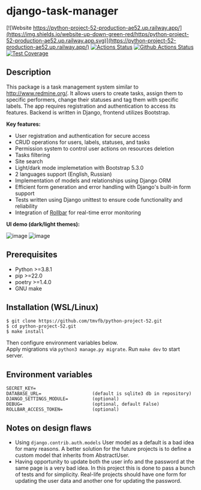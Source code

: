 # django-task-manager
[![Website https://python-project-52-production-ae52.up.railway.app/](https://img.shields.io/website-up-down-green-red/https/python-project-52-production-ae52.up.railway.app.svg)](https://python-project-52-production-ae52.up.railway.app/)
[![Actions Status](https://github.com/tmvfb/python-project-52/workflows/hexlet-check/badge.svg)](https://github.com/tmvfb/python-project-52/actions)
[![Github Actions Status](https://github.com/tmvfb/python-project-52/workflows/Python%20CI/badge.svg)](https://github.com/tmvfb/python-project-52/actions)
[![Test Coverage](https://api.codeclimate.com/v1/badges/d9a8f7c4c888941fe195/test_coverage)](https://codeclimate.com/github/tmvfb/python-project-52/test_coverage)

## Description
This package is a task management system similar to http://www.redmine.org/. It allows users to create tasks, assign them to specific performers, change their statuses and tag them with specific labels. The app requires registration and authentication to access its features. Backend is written in Django, frontend utilizes Bootstrap.
  
**Key features:**
* User registration and authentication for secure access
* CRUD operations for users, labels, statuses, and tasks
* Permission system to control user actions on resources deletion
* Tasks filtering
* Site search
* Light/dark mode implemetation with Bootstrap 5.3.0
* 2 languages support (English, Russian)
* Implementation of models and relationships using Django ORM
* Efficient form generation and error handling with Django's built-in form support
* Tests written using Django unittest to ensure code functionality and reliability
* Integration of [Rollbar](https://rollbar.com/) for real-time error monitoring
  
**UI demo (dark/light themes):**
  
![image](https://github.com/tmvfb/python-project-52/assets/116455436/39e172e1-b535-4472-bf1f-6c42488d6b2a)
![image](https://github.com/tmvfb/python-project-52/assets/116455436/39e4837c-6313-400b-9dd8-1bd799360bf9)


## Prerequisites
* Python >=3.8.1
* pip >=22.0
* poetry >=1.4.0
* GNU make

## Installation (WSL/Linux)
```
$ git clone https://github.com/tmvfb/python-project-52.git
$ cd python-project-52.git
$ make install
```
Then configure environment variables below.  
Apply migrations via `python3 manage.py migrate`.
Run `make dev` to start server.

## Environment variables
```
SECRET_KEY=
DATABASE_URL=                   (default is sqlite3 db in repository)
DJANGO_SETTINGS_MODULE=         (optional) 
DEBUG=                          (optional, default False) 
ROLLBAR_ACCESS_TOKEN=           (optional) 
```
## Notes on design flaws
* Using `django.contrib.auth.models` User model as a default is a bad idea for many reasons. A better solution for the future projects is to define a custom model that inherits from AbstractUser.
* Having opportunity to update both the user info and the password at the same page is a very bad idea. In this project this is done to pass a bunch of tests and for simplicity. Real-life projects should have one form for updating the user data and another one for updating the password.
